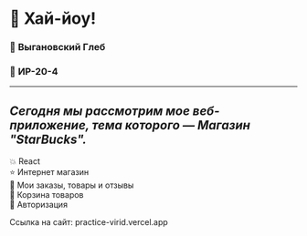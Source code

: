 # :wave: **Хай-йоу!**   
### :boy: **Выгановский Глеб**     
### :office: **ИР-20-4**
___
## *Сегодня мы рассмотрим мое веб-приложение, тема которого — **Магазин "StarBucks".***   
:boom: React    
:star: Интернет магазин           
:pencil: Мои заказы, товары и отзывы     
:thought_balloon: Корзина товаров    
:cookie: Авторизация

Ссылка на сайт: practice-virid.vercel.app
